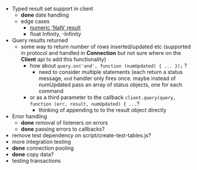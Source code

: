   - Typed result set support in client
    - __done__ date handling
    - edge cases
      - [numeric 'NaN' result](http://www.postgresql.org/docs/8.4/static/datatype-numeric.html)
      - float Infinity, -Infinity
  - Query results returned
    - some way to return number of rows inserted/updated etc
    (supported in protocol and handled in __Connection__ but not sure
    where on the __Client__ api to add this functionality)
      - how about ```query.on('end', function (numUpdated) { ... });``` ?
        - need to consider multiple statements (each return a status message, `end` handler only fires once. maybe instead of numUpdated pass an array of status objects, one for each command
      - or as a third parameter to the callback ```client.query(query, function (err, result, numUpdated) { ...```?
        - thinking of appending to to the result object directly
  - Error handling
    - __done__ removal of listeners on errors
    - __done__ passing errors to callbacks?
  - remove test dependency on script/create-test-tables.js?
  - more integration testing
  - __done__ connection pooling
  - __done__ copy data?
  - testing transactions
